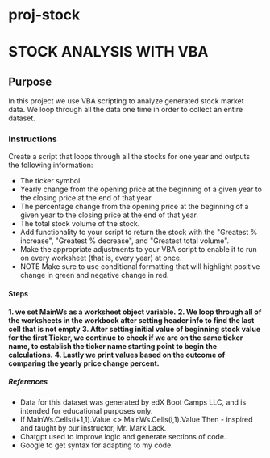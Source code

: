 # proj-stock

# STOCK ANALYSIS WITH VBA 

## Purpose 
In this project we use VBA scripting to analyze generated stock market data. We loop through all the data one time in order to collect an entire dataset. 

### Instructions

Create a script that loops through all the stocks for one year and outputs the following information:
- The ticker symbol
- Yearly change from the opening price at the beginning of a given year to the closing price at the end of that year.
- The percentage change from the opening price at the beginning of a given year to the closing price at the end of that year.
- The total stock volume of the stock.
- Add functionality to your script to return the stock with the "Greatest % increase", "Greatest % decrease", and "Greatest total volume".
- Make the appropriate adjustments to your VBA script to enable it to run on every worksheet (that is, every year) at once.
- NOTE
  Make sure to use conditional formatting that will highlight positive change in green and negative change in red.

#### Steps 
**1. we set MainWs as a worksheet object variable.**
**2. We loop through all of the worksheets in the workbook after setting header info to find the last cell that is not empty**
**3. After setting initial value of beginning stock value for the first Ticker, we continue to check if we are on the same ticker name, to establish the ticker name starting point to begin the calculations.**
**4. Lastly we print values based on the outcome of comparing the yearly price change percent.**

##### References
- Data for this dataset was generated by edX Boot Camps LLC, and is intended for educational purposes only.
- If MainWs.Cells(i+1,1).Value <> MainWs.Cells(i,1).Value Then - inspired and taught by our instructor, Mr. Mark Lack.
- Chatgpt used to improve logic and generate sections of code.
- Google to get syntax for adapting to my code.


